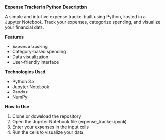 **Expense Tracker in Python**
**Description**

A simple and intuitive expense tracker built using Python, hosted in a Jupyter Notebook. Track your expenses, categorize spending, and visualize your financial data.

**Features**

- Expense tracking
- Category-based spending
- Data visualization 
- User-friendly interface


**Technologies Used**
- Python 3.x
- Jupyter Notebook
- Pandas
- NumPy

**How to Use**
1. Clone or download the repository
2. Open the Jupyter Notebook file (expense_tracker.ipynb)
3. Enter your expenses in the input cells
4. Run the cells to visualize your data

